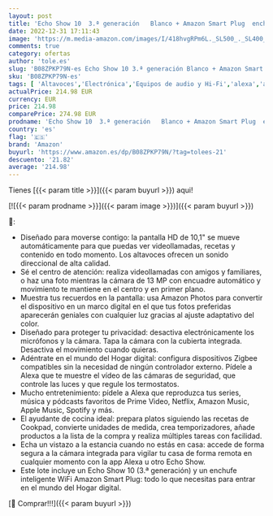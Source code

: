 ```yaml
---
layout: post
title: 'Echo Show 10  3.ª generación   Blanco + Amazon Smart Plug  enchufe inteligente WiFi   compatible con Alexa - Kit de inicio de Hogar digital'
date: 2022-12-31 17:11:43
image: 'https://m.media-amazon.com/images/I/418hvgRPm6L._SL500_._SL400_.jpg'
comments: true
category: ofertas
author: 'tole.es'
slug: 'B08ZPKP79N-es Echo Show 10 3.ª generación Blanco + Amazon Smart Plug...'
sku: 'B08ZPKP79N-es'
tags: [ 'Altavoces','Electrónica','Equipos de audio y Hi-Fi','alexa','amazon','enchufe','inteligente','🇪🇸', ]
actualPrice: 214.98 EUR
currency: EUR
price: 214.98
comparePrice: 274.98 EUR
prodname: 'Echo Show 10  3.ª generación   Blanco + Amazon Smart Plug  enchufe inteligente WiFi   compatible con Alexa - Kit de inicio de Hogar digital'
country: 'es'
flag: '🇪🇸'
brand: 'Amazon'
buyurl: 'https://www.amazon.es/dp/B08ZPKP79N/?tag=tolees-21'
descuento: '21.82'
average: '214.98'
---
```


Tienes [{{< param title >}}]({{< param buyurl >}}) aqui!

[![{{< param prodname >}}]({{< param image >}})]({{< param buyurl >}})

🔎:

- Diseñado para moverse contigo: la pantalla HD de 10,1" se mueve automáticamente para que puedas ver videollamadas, recetas y contenido en todo momento. Los altavoces ofrecen un sonido direccional de alta calidad.
- Sé el centro de atención: realiza videollamadas con amigos y familiares, o haz una foto mientras la cámara de 13 MP con encuadre automático y movimiento te mantiene en el centro y en primer plano.
- Muestra tus recuerdos en la pantalla: usa Amazon Photos para convertir el dispositivo en un marco digital en el que tus fotos preferidas aparecerán geniales con cualquier luz gracias al ajuste adaptativo del color.
- Diseñado para proteger tu privacidad: desactiva electrónicamente los micrófonos y la cámara. Tapa la cámara con la cubierta integrada. Desactiva el movimiento cuando quieras.
- Adéntrate en el mundo del Hogar digital: configura dispositivos Zigbee compatibles sin la necesidad de ningún controlador externo. Pídele a Alexa que te muestre el vídeo de las cámaras de seguridad, que controle las luces y que regule los termostatos.
- Mucho entretenimiento: pídele a Alexa que reproduzca tus series, música y pódcasts favoritos de Prime Video, Netflix, Amazon Music, Apple Music, Spotify y más.
- El ayudante de cocina ideal: prepara platos siguiendo las recetas de Cookpad, convierte unidades de medida, crea temporizadores, añade productos a la lista de la compra y realiza múltiples tareas con facilidad.
- Echa un vistazo a la estancia cuando no estás en casa: accede de forma segura a la cámara integrada para vigilar tu casa de forma remota en cualquier momento con la app Alexa u otro Echo Show.
- Este lote incluye un Echo Show 10 (3.ª generación) y un enchufe inteligente WiFi Amazon Smart Plug: todo lo que necesitas para entrar en el mundo del Hogar digital.

[🛒 Comprar!!!]({{< param buyurl >}})
